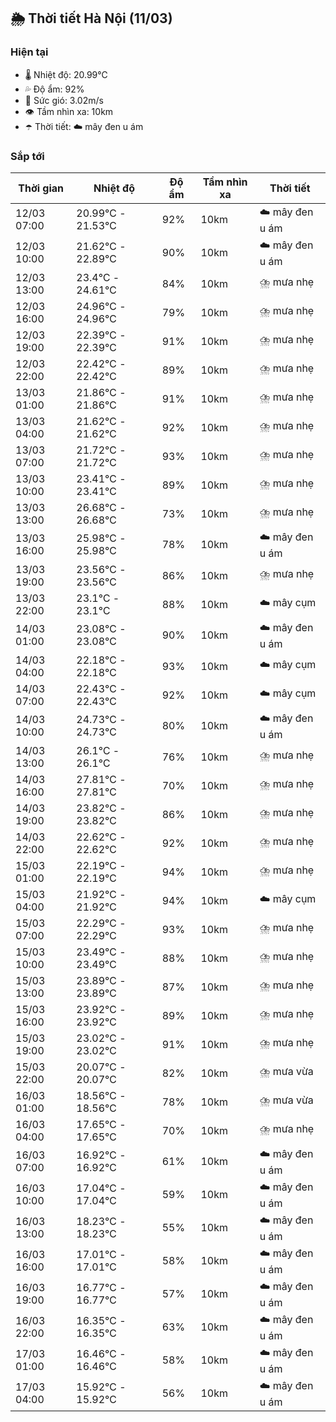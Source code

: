 ## 🌦️ Thời tiết Hà Nội (11/03)

### Hiện tại

- 🌡️ Nhiệt độ: 20.99℃
- 💦 Độ ẩm: 92%
- 💨 Sức gió: 3.02m/s
- 👁️ Tầm nhìn xa: 10km
- ☂️ Thời tiết: ☁️ mây đen u ám

### Sắp tới

| Thời gian | Nhiệt độ | Độ ẩm | Tầm nhìn xa | Thời tiết |
| --- | --- | --- | --- | --- |
| 12/03 07:00 | 20.99℃ - 21.53℃ | 92% | 10km | ☁️ mây đen u ám |
| 12/03 10:00 | 21.62℃ - 22.89℃ | 90% | 10km | ☁️ mây đen u ám |
| 12/03 13:00 | 23.4℃ - 24.61℃ | 84% | 10km | ⛈️ mưa nhẹ |
| 12/03 16:00 | 24.96℃ - 24.96℃ | 79% | 10km | ⛈️ mưa nhẹ |
| 12/03 19:00 | 22.39℃ - 22.39℃ | 91% | 10km | ⛈️ mưa nhẹ |
| 12/03 22:00 | 22.42℃ - 22.42℃ | 89% | 10km | ⛈️ mưa nhẹ |
| 13/03 01:00 | 21.86℃ - 21.86℃ | 91% | 10km | ⛈️ mưa nhẹ |
| 13/03 04:00 | 21.62℃ - 21.62℃ | 92% | 10km | ⛈️ mưa nhẹ |
| 13/03 07:00 | 21.72℃ - 21.72℃ | 93% | 10km | ⛈️ mưa nhẹ |
| 13/03 10:00 | 23.41℃ - 23.41℃ | 89% | 10km | ⛈️ mưa nhẹ |
| 13/03 13:00 | 26.68℃ - 26.68℃ | 73% | 10km | ⛈️ mưa nhẹ |
| 13/03 16:00 | 25.98℃ - 25.98℃ | 78% | 10km | ☁️ mây đen u ám |
| 13/03 19:00 | 23.56℃ - 23.56℃ | 86% | 10km | ⛈️ mưa nhẹ |
| 13/03 22:00 | 23.1℃ - 23.1℃ | 88% | 10km | ☁️ mây cụm |
| 14/03 01:00 | 23.08℃ - 23.08℃ | 90% | 10km | ☁️ mây đen u ám |
| 14/03 04:00 | 22.18℃ - 22.18℃ | 93% | 10km | ☁️ mây cụm |
| 14/03 07:00 | 22.43℃ - 22.43℃ | 92% | 10km | ☁️ mây cụm |
| 14/03 10:00 | 24.73℃ - 24.73℃ | 80% | 10km | ☁️ mây đen u ám |
| 14/03 13:00 | 26.1℃ - 26.1℃ | 76% | 10km | ⛈️ mưa nhẹ |
| 14/03 16:00 | 27.81℃ - 27.81℃ | 70% | 10km | ⛈️ mưa nhẹ |
| 14/03 19:00 | 23.82℃ - 23.82℃ | 86% | 10km | ⛈️ mưa nhẹ |
| 14/03 22:00 | 22.62℃ - 22.62℃ | 92% | 10km | ⛈️ mưa nhẹ |
| 15/03 01:00 | 22.19℃ - 22.19℃ | 94% | 10km | ⛈️ mưa nhẹ |
| 15/03 04:00 | 21.92℃ - 21.92℃ | 94% | 10km | ☁️ mây cụm |
| 15/03 07:00 | 22.29℃ - 22.29℃ | 93% | 10km | ⛈️ mưa nhẹ |
| 15/03 10:00 | 23.49℃ - 23.49℃ | 88% | 10km | ⛈️ mưa nhẹ |
| 15/03 13:00 | 23.89℃ - 23.89℃ | 87% | 10km | ⛈️ mưa nhẹ |
| 15/03 16:00 | 23.92℃ - 23.92℃ | 89% | 10km | ⛈️ mưa nhẹ |
| 15/03 19:00 | 23.02℃ - 23.02℃ | 91% | 10km | ⛈️ mưa nhẹ |
| 15/03 22:00 | 20.07℃ - 20.07℃ | 82% | 10km | ⛈️ mưa vừa |
| 16/03 01:00 | 18.56℃ - 18.56℃ | 78% | 10km | ⛈️ mưa vừa |
| 16/03 04:00 | 17.65℃ - 17.65℃ | 70% | 10km | ⛈️ mưa nhẹ |
| 16/03 07:00 | 16.92℃ - 16.92℃ | 61% | 10km | ☁️ mây đen u ám |
| 16/03 10:00 | 17.04℃ - 17.04℃ | 59% | 10km | ☁️ mây đen u ám |
| 16/03 13:00 | 18.23℃ - 18.23℃ | 55% | 10km | ☁️ mây đen u ám |
| 16/03 16:00 | 17.01℃ - 17.01℃ | 58% | 10km | ☁️ mây đen u ám |
| 16/03 19:00 | 16.77℃ - 16.77℃ | 57% | 10km | ☁️ mây đen u ám |
| 16/03 22:00 | 16.35℃ - 16.35℃ | 63% | 10km | ☁️ mây đen u ám |
| 17/03 01:00 | 16.46℃ - 16.46℃ | 58% | 10km | ☁️ mây đen u ám |
| 17/03 04:00 | 15.92℃ - 15.92℃ | 56% | 10km | ☁️ mây đen u ám |
